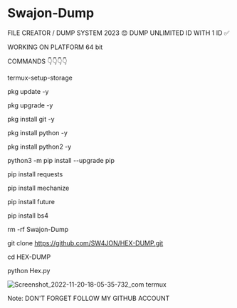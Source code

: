 # Swajon-Dump 
FILE CREATOR / DUMP SYSTEM 2023 😊
DUMP UNLIMITED ID WITH 1 ID ✅


WORKING ON PLATFORM 64 bit

COMMANDS 👇👇👇👇

termux-setup-storage

pkg update -y

pkg upgrade -y

pkg install git -y

pkg install python -y

pkg install python2 -y

python3 -m pip install --upgrade pip

pip install requests

pip install mechanize

pip install future

pip install bs4

rm -rf Swajon-Dump

git clone https://github.com/SW4JON/HEX-DUMP.git

cd HEX-DUMP

python Hex.py

![Screenshot_2022-11-20-18-05-35-732_com termux](https://user-images.githubusercontent.com/91185222/203673796-f6b4304d-e663-472d-b5ae-7f71c5d1a98b.jpg)

Note: DON'T FORGET FOLLOW MY GITHUB ACCOUNT 
